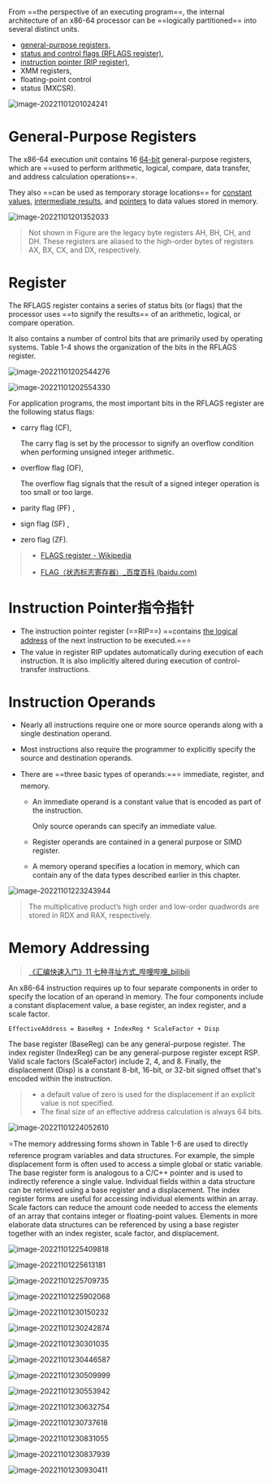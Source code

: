 From ==the perspective of an executing program==, the internal architecture of an x86-64 processor can be ==logically partitioned== into several distinct units.

- <u>general-purpose registers,</u> 
- <u>status and control flags (RFLAGS register),</u> 
- <u>instruction pointer (RIP register),</u>
- XMM registers,
- floating-point control
- status (MXCSR).

![image-20221101201024241](Internal%20Architecture.assets/image-20221101201024241.png)



# General-Purpose Registers

The x86-64 execution unit contains 16 <u>64-bit</u> general-purpose registers, which are ==used to perform arithmetic, logical, compare, data transfer, and address calculation operations==.

They also ==can be used as temporary storage locations== for <u>constant values</u>, <u>intermediate results</u>, and <u>pointers</u> to data values stored in memory.

![image-20221101201352033](Internal%20Architecture.assets/image-20221101201352033.png)

>Not shown in Figure are the legacy byte registers AH, BH, CH, and DH. These
>registers are aliased to the high-order bytes of registers AX, BX, CX, and DX, respectively. 





# Register

The RFLAGS register contains a series of status bits (or flags) that the processor uses ==to signify the results== of an arithmetic, logical, or compare operation. 

It also contains a number of control bits that are primarily used by operating systems. Table 1-4 shows the organization of the bits in the RFLAGS register.



![image-20221101202544276](Internal%20Architecture.assets/image-20221101202544276.png)

![image-20221101202554330](Internal%20Architecture.assets/image-20221101202554330.png)

For application programs, the most important bits in the RFLAGS register are the following status flags:

- carry flag (CF), 

  The carry flag is set by the processor to signify an overflow condition when performing unsigned integer arithmetic.

- overflow flag (OF), 

  The overflow flag signals that the result of a signed integer operation is too small or too large.

- parity flag (PF) , 

- sign flag (SF) , 

- zero flag (ZF).

>- [FLAGS register - Wikipedia](https://en.wikipedia.org/wiki/FLAGS_register)
>
>- [FLAG（状态标志寄存器）_百度百科 (baidu.com)](https://baike.baidu.com/item/FLAG/6050220)



# Instruction Pointer指令指针

- The instruction pointer register (==RIP==) ==contains <u>the logical address</u> of the next instruction to be executed.==:star:
- The value in register RIP updates automatically during execution of each instruction.  It is also implicitly altered during execution of control-transfer instructions.





# Instruction Operands

- Nearly all instructions require one or more source operands along with a single destination operand. 

- Most instructions also require the programmer to explicitly specify the source and destination operands.

- There are ==three basic types of operands:==:star: immediate, register, and memory.

  - An immediate operand is a constant value that is encoded as part of the instruction.

    Only source operands can specify an immediate value.

  - Register operands are contained in a general purpose or SIMD register.

  - A memory operand specifies a location in memory, which can contain any of the data types described earlier in this chapter.

![image-20221101223243944](Internal%20Architecture.assets/image-20221101223243944.png)

>The multiplicative product’s high order and low-order quadwords are stored in RDX and RAX, respectively.



# Memory Addressing

>[《汇编快速入门》11 七种寻址方式_哔哩哔哩_bilibili](https://www.bilibili.com/video/BV1E54y1B739/?spm_id_from=333.337.search-card.all.click&vd_source=be746efb77e979ca275e4f65f2d8cda3)

An x86-64 instruction requires up to four separate components in order to specify the location of an operand in memory. The four components include a constant displacement value, a base register, an index register, and a scale factor.

```
EffectiveAddress = BaseReg + IndexReg * ScaleFactor + Disp
```



The base register (BaseReg) can be any general-purpose register. The index register (IndexReg) can be any general-purpose register except RSP. Valid scale factors (ScaleFactor) include 2, 4, and 8. Finally, the displacement (Disp) is a constant 8-bit, 16-bit, or 32-bit signed offset that's encoded within the instruction.

>- a default value of zero is used for the displacement if an explicit value is not specified.
>- The final size of an effective address calculation is always 64 bits.

![image-20221101224052610](Internal%20Architecture.assets/image-20221101224052610.png)

:star:The memory addressing forms shown in Table 1-6 are used to directly reference program variables and data structures. For example, the simple displacement form is often used to access a simple global or static variable. The base register form is analogous to a C/C++ pointer and is used to indirectly reference a single value. Individual fields within a data structure can be retrieved using a base register and a displacement. The index register forms are useful for accessing individual elements within an array. Scale factors can reduce the amount code needed to access the elements of an array that contains integer or floating-point values. Elements in more elaborate data structures can be referenced by using a base register together with an index register, scale factor, and displacement.



![image-20221101225409818](Internal%20Architecture.assets/image-20221101225409818.png)

![image-20221101225613181](Internal%20Architecture.assets/image-20221101225613181.png)

![image-20221101225709735](Internal%20Architecture.assets/image-20221101225709735.png)



![image-20221101225902068](Internal%20Architecture.assets/image-20221101225902068.png)

![image-20221101230150232](Internal%20Architecture.assets/image-20221101230150232.png)

![image-20221101230242874](Internal%20Architecture.assets/image-20221101230242874.png)



![image-20221101230301035](Internal%20Architecture.assets/image-20221101230301035.png)

![image-20221101230446587](Internal%20Architecture.assets/image-20221101230446587.png)

![image-20221101230509999](Internal%20Architecture.assets/image-20221101230509999.png)



![image-20221101230553942](Internal%20Architecture.assets/image-20221101230553942.png)

![image-20221101230632754](Internal%20Architecture.assets/image-20221101230632754.png)



![image-20221101230737618](Internal%20Architecture.assets/image-20221101230737618.png)

![image-20221101230831055](Internal%20Architecture.assets/image-20221101230831055.png)



![image-20221101230837939](Internal%20Architecture.assets/image-20221101230837939.png)

![image-20221101230930411](Internal%20Architecture.assets/image-20221101230930411.png)



